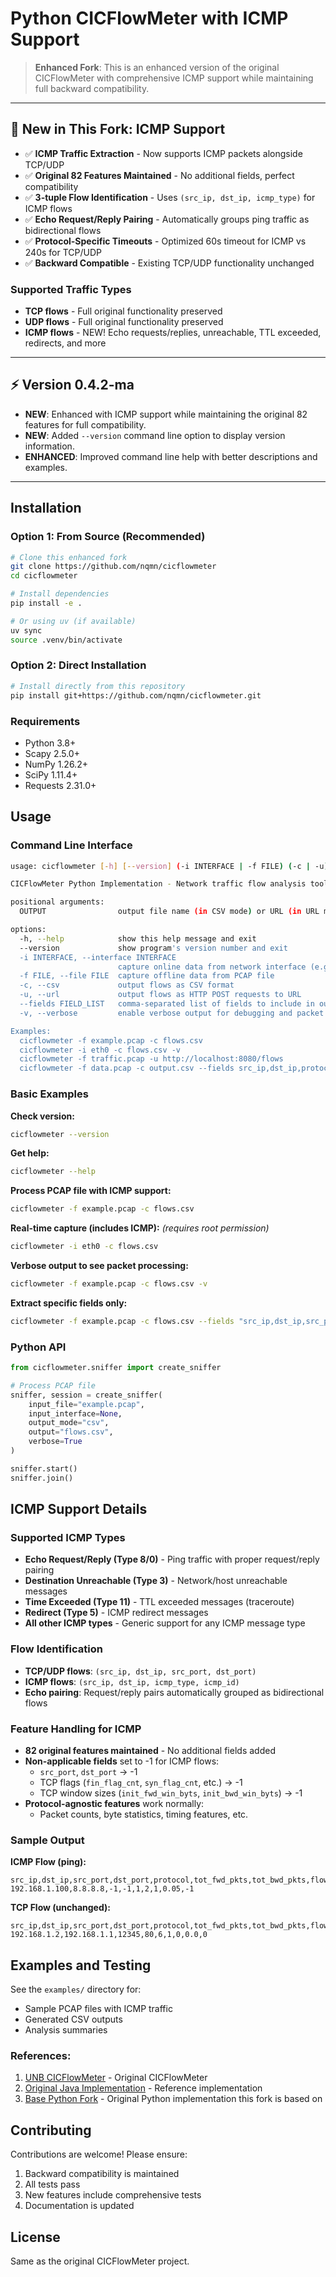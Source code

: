 # Python CICFlowMeter with ICMP Support

> **Enhanced Fork**: This is an enhanced version of the original CICFlowMeter with comprehensive ICMP support while maintaining full backward compatibility.

---

## 🚀 **New in This Fork: ICMP Support**

- ✅ **ICMP Traffic Extraction** - Now supports ICMP packets alongside TCP/UDP
- ✅ **Original 82 Features Maintained** - No additional fields, perfect compatibility
- ✅ **3-tuple Flow Identification** - Uses `(src_ip, dst_ip, icmp_type)` for ICMP flows
- ✅ **Echo Request/Reply Pairing** - Automatically groups ping traffic as bidirectional flows
- ✅ **Protocol-Specific Timeouts** - Optimized 60s timeout for ICMP vs 240s for TCP/UDP
- ✅ **Backward Compatible** - Existing TCP/UDP functionality unchanged

### Supported Traffic Types
- **TCP flows** - Full original functionality preserved
- **UDP flows** - Full original functionality preserved
- **ICMP flows** - NEW! Echo requests/replies, unreachable, TTL exceeded, redirects, and more

---

## ⚡️ Version 0.4.2-ma

- **NEW**: Enhanced with ICMP support while maintaining the original 82 features for full compatibility.
- **NEW**: Added `--version` command line option to display version information.
- **ENHANCED**: Improved command line help with better descriptions and examples.

---

## Installation

### Option 1: From Source (Recommended)

```bash
# Clone this enhanced fork
git clone https://github.com/nqmn/cicflowmeter
cd cicflowmeter

# Install dependencies
pip install -e .

# Or using uv (if available)
uv sync
source .venv/bin/activate
```

### Option 2: Direct Installation

```bash
# Install directly from this repository
pip install git+https://github.com/nqmn/cicflowmeter.git
```

### Requirements

- Python 3.8+
- Scapy 2.5.0+
- NumPy 1.26.2+
- SciPy 1.11.4+
- Requests 2.31.0+

## Usage

### Command Line Interface

```bash
usage: cicflowmeter [-h] [--version] (-i INTERFACE | -f FILE) (-c | -u) [--fields FIELD_LIST] [-v] OUTPUT

CICFlowMeter Python Implementation - Network traffic flow analysis tool with support for TCP, UDP, and ICMP protocols

positional arguments:
  OUTPUT                output file name (in CSV mode) or URL (in URL mode)

options:
  -h, --help            show this help message and exit
  --version             show program's version number and exit
  -i INTERFACE, --interface INTERFACE
                        capture online data from network interface (e.g., eth0, wlan0)
  -f FILE, --file FILE  capture offline data from PCAP file
  -c, --csv             output flows as CSV format
  -u, --url             output flows as HTTP POST requests to URL
  --fields FIELD_LIST   comma-separated list of fields to include in output (default: all 82 features)
  -v, --verbose         enable verbose output for debugging and packet processing details

Examples:
  cicflowmeter -f example.pcap -c flows.csv
  cicflowmeter -i eth0 -c flows.csv -v
  cicflowmeter -f traffic.pcap -u http://localhost:8080/flows
  cicflowmeter -f data.pcap -c output.csv --fields src_ip,dst_ip,protocol
```

### Basic Examples

**Check version:**
```bash
cicflowmeter --version
```

**Get help:**
```bash
cicflowmeter --help
```

**Process PCAP file with ICMP support:**
```bash
cicflowmeter -f example.pcap -c flows.csv
```

**Real-time capture (includes ICMP):** *(requires root permission)*
```bash
cicflowmeter -i eth0 -c flows.csv
```

**Verbose output to see packet processing:**
```bash
cicflowmeter -f example.pcap -c flows.csv -v
```

**Extract specific fields only:**
```bash
cicflowmeter -f example.pcap -c flows.csv --fields "src_ip,dst_ip,src_port,dst_port,protocol,tot_fwd_pkts,tot_bwd_pkts"
```

### Python API

```python
from cicflowmeter.sniffer import create_sniffer

# Process PCAP file
sniffer, session = create_sniffer(
    input_file="example.pcap",
    input_interface=None,
    output_mode="csv",
    output="flows.csv",
    verbose=True
)

sniffer.start()
sniffer.join()
```

## ICMP Support Details

### Supported ICMP Types
- **Echo Request/Reply (Type 8/0)** - Ping traffic with proper request/reply pairing
- **Destination Unreachable (Type 3)** - Network/host unreachable messages
- **Time Exceeded (Type 11)** - TTL exceeded messages (traceroute)
- **Redirect (Type 5)** - ICMP redirect messages
- **All other ICMP types** - Generic support for any ICMP message type

### Flow Identification
- **TCP/UDP flows**: `(src_ip, dst_ip, src_port, dst_port)`
- **ICMP flows**: `(src_ip, dst_ip, icmp_type, icmp_id)`
- **Echo pairing**: Request/reply pairs automatically grouped as bidirectional flows

### Feature Handling for ICMP
- **82 original features maintained** - No additional fields added
- **Non-applicable fields** set to -1 for ICMP flows:
  - `src_port`, `dst_port` → -1
  - TCP flags (`fin_flag_cnt`, `syn_flag_cnt`, etc.) → -1
  - TCP window sizes (`init_fwd_win_byts`, `init_bwd_win_byts`) → -1
- **Protocol-agnostic features** work normally:
  - Packet counts, byte statistics, timing features, etc.

### Sample Output

**ICMP Flow (ping):**
```csv
src_ip,dst_ip,src_port,dst_port,protocol,tot_fwd_pkts,tot_bwd_pkts,flow_duration,fin_flag_cnt
192.168.1.100,8.8.8.8,-1,-1,1,2,1,0.05,-1
```

**TCP Flow (unchanged):**
```csv
src_ip,dst_ip,src_port,dst_port,protocol,tot_fwd_pkts,tot_bwd_pkts,flow_duration,fin_flag_cnt
192.168.1.2,192.168.1.1,12345,80,6,1,0,0.0,0
```

## Examples and Testing

See the `examples/` directory for:
- Sample PCAP files with ICMP traffic
- Generated CSV outputs
- Analysis summaries

### References:

1. [UNB CICFlowMeter](https://www.unb.ca/cic/research/applications.html#CICFlowMeter) - Original CICFlowMeter
2. [Original Java Implementation](https://github.com/ahlashkari/CICFlowMeter) - Reference implementation
3. [Base Python Fork](https://github.com/hieulw/cicflowmeter) - Original Python implementation this fork is based on

## Contributing

Contributions are welcome! Please ensure:
1. Backward compatibility is maintained
2. All tests pass
3. New features include comprehensive tests
4. Documentation is updated

## License

Same as the original CICFlowMeter project.

